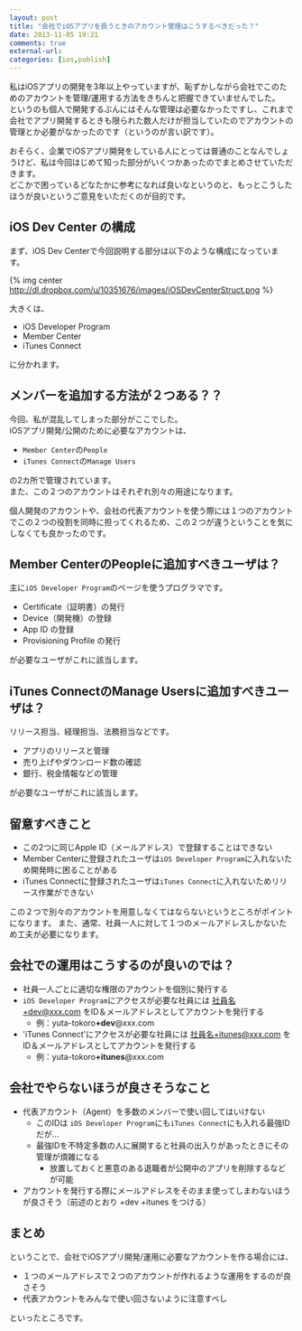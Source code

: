 ```yaml
---
layout: post
title: "会社でiOSアプリを扱うときのアカウント管理はこうするべきだった？"
date: 2013-11-05 19:21
comments: true
external-url: 
categories: [ios,publish]
---
```


私はiOSアプリの開発を3年以上やっていますが、恥ずかしながら会社でこのためのアカウントを管理/運用する方法をきちんと把握できていませんでした。  
というのも個人で開発するぶんにはそんな管理は必要なかったですし、これまで会社でアプリ開発するときも限られた数人だけが担当していたのでアカウントの管理とか必要がなかったのです（というのが言い訳です）。

おそらく、企業でiOSアプリ開発をしている人にとっては普通のことなんでしょうけど、私は今回はじめて知った部分がいくつかあったのでまとめさせていただきます。  
どこかで困っているどなたかに参考になれば良いなというのと、もっとこうしたほうが良いというご意見をいただくのが目的です。

## iOS Dev Center の構成

まず、iOS Dev Centerで今回説明する部分は以下のような構成になっています。

{% img center http://dl.dropbox.com/u/10351676/images/iOSDevCenterStruct.png %}

大きくは、

- iOS Developer Program
- Member Center
- iTunes Connect

に分かれます。

## メンバーを追加する方法が２つある？？

今回、私が混乱してしまった部分がここでした。  
iOSアプリ開発/公開のために必要なアカウントは、

- `Member Center`の`People`
- `iTunes Connect`の`Manage Users`

の2カ所で管理されています。  
また、この２つのアカウントはそれぞれ別々の用途になります。  

個人開発のアカウントや、会社の代表アカウントを使う際には１つのアカウントでこの２つの役割を同時に担ってくれるため、この２つが違うということを気にしなくても良かったのです。

<!-- more -->

## Member CenterのPeopleに追加すべきユーザは？

主に`iOS Developer Program`のページを使うプログラマです。

- Certificate（証明書）の発行
- Device（開発機）の登録
- App ID の登録
- Provisioning Profile の発行

が必要なユーザがこれに該当します。

## iTunes ConnectのManage Usersに追加すべきユーザは？

リリース担当、経理担当、法務担当などです。

- アプリのリリースと管理
- 売り上げやダウンロード数の確認
- 銀行、税金情報などの管理

が必要なユーザがこれに該当します。

## 留意すべきこと

- この2つに同じApple ID（メールアドレス）で登録することはできない
- Member Centerに登録されたユーザは`iOS Developer Program`に入れないため開発時に困ることがある
- iTunes Connectに登録されたユーザは`iTunes Connect`に入れないためリリース作業ができない

この２つで別々のアカウントを用意しなくてはならないというところがポイントになります。
また、通常、社員一人に対して１つのメールアドレスしかないため工夫が必要になります。

## 会社での運用はこうするのが良いのでは？

- 社員一人ごとに適切な権限のアカウントを個別に発行する
- `iOS Developer Program`にアクセスが必要な社員には 社員名+dev@xxx.com をID＆メールアドレスとしてアカウントを発行する
    - 例：yuta-tokoro<b>+dev</b>@xxx.com
- 'iTunes Connect'にアクセスが必要な社員には 社員名+itunes@xxx.com をID＆メールアドレスとしてアカウントを発行する
    - 例：yuta-tokoro<b>+itunes</b>@xxx.com

## 会社でやらないほうが良さそうなこと

- 代表アカウント（Agent）を多数のメンバーで使い回してはいけない
    - このIDは `iOS Developer Program`にも`iTunes Connect`にも入れる最強IDだが...
    - 最強IDを不特定多数の人に展開すると社員の出入りがあったときにその管理が煩雑になる
        - 放置しておくと悪意のある退職者が公開中のアプリを削除するなどが可能
- アカウントを発行する際にメールアドレスをそのまま使ってしまわないほうが良さそう（前述のとおり +dev +itunes をつける）

## まとめ

ということで、会社でiOSアプリ開発/運用に必要なアカウントを作る場合には、

- １つのメールアドレスで２つのアカウントが作れるような運用をするのが良さそう
- 代表アカウントをみんなで使い回さないように注意すべし

といったところです。

